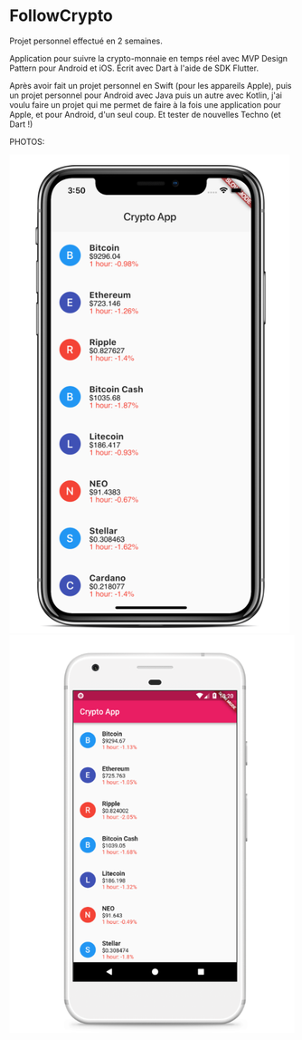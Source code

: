 # FollowCrypto

Projet personnel effectué en 2 semaines.

Application pour suivre la crypto-monnaie en temps réel avec MVP Design Pattern pour Android et iOS. Écrit avec Dart à l'aide de SDK Flutter.

Après avoir fait un projet personnel en Swift (pour les appareils Apple), puis un projet personnel pour Android avec Java puis un autre avec Kotlin, j'ai voulu faire un projet qui me permet de faire à la fois une application pour Apple, et pour Android, d'un seul coup. Et tester de nouvelles Techno (et Dart !)

PHOTOS:

<img src="https://github.com/LaurineObriot/FollowCrypto/blob/master/screenshots/Capturerypto_iphone.PNG">
<img src="https://github.com/LaurineObriot/FollowCrypto/blob/master/screenshots/crypto_android.PNG">
